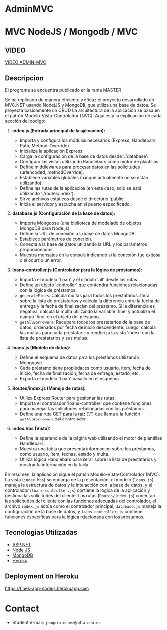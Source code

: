 # AdminMVC

# MVC NodeJS / Mongodb / MVC 

## VIDEO
[VIDEO ADMIN-MVC](https://udlaec-my.sharepoint.com/:f:/g/personal/joaquin_nunez_udla_edu_ec/Eq9lSQfWxQRNmXe7SxEUIX8BaHqDhOzmNfOKNd2EVVy94g?e=CTjaGE)

## Descripcion
El programa se encuentra publicado en la rama MASTER


Se ha replicado de manera eficiente y eficaz el proyecto desarrollado en MVC.NET usando NodejJS y MongoDB, que utiliza una base de datos. Se proyecta basicamente un CRUD
La arquitectura de la aplicación se basa en el patrón Modelo-Vista-Controlador (MVC). Aquí está la explicación de cada sección del código:

1. **index.js (Entrada principal de la aplicación):**
   - Importa y configura los módulos necesarios (Express, Handlebars, Path, Method-Override).
   - Inicializa la aplicación Express.
   - Carga la configuración de la base de datos desde './database'.
   - Configura las vistas utilizando Handlebars como motor de plantillas.
   - Define middlewares para procesar datos en las solicitudes (urlencoded, methodOverride).
   - Establece variables globales (aunque actualmente no se están utilizando).
   - Define las rutas de la aplicación (en este caso, solo se está utilizando './routes/index').
   - Sirve archivos estáticos desde el directorio 'public'.
   - Inicia el servidor y escucha en el puerto especificado.

2. **database.js (Configuración de la base de datos):**
   - Importa Mongoose (una biblioteca de modelado de objetos MongoDB para Node.js).
   - Define la URL de conexión a la base de datos MongoDB.
   - Establece parámetros de conexión.
   - Conecta a la base de datos utilizando la URL y los parámetros proporcionados.
   - Muestra mensajes en la consola indicando si la conexión fue exitosa o si ocurrió un error.

3. **loans-controller.js (Controlador para la lógica de préstamos):**
   - Importa el modelo 'Loan' y el módulo 'all' desde las rutas.
   - Define un objeto 'controller' que contendrá funciones relacionadas con la lógica de préstamos.
   - `generateFines`: Calcula multas para todos los prestatarios. Itera sobre la lista de prestatarios y calcula la diferencia entre la fecha de entrega y la fecha de finalización del préstamo. Si la diferencia es negativa, calcula la multa utilizando la variable 'fine' y actualiza el campo 'fine' en el objeto del préstamo.
   - `getAllBorrowers`: Recupera todos los prestatarios de la base de datos, ordenados por fecha de inicio descendente. Luego, calcula las multas para cada prestatario y renderiza la vista 'index' con la lista de prestatarios y sus multas.

4. **loans.js (Modelo de datos):**
   - Define el esquema de datos para los préstamos utilizando Mongoose.
   - Cada préstamo tiene propiedades como usuario, ítem, fecha de inicio, fecha de finalización, fecha de entrega, estado, etc.
   - Exporta el modelo 'Loan' basado en el esquema.

5. **Routes/index.js (Manejo de rutas):**
   - Utiliza Express Router para gestionar las rutas.
   - Importa el controlador 'loans-controller' que contiene funciones para manejar las solicitudes relacionadas con los préstamos.
   - Define una ruta GET para la raíz ('/') que llama a la función `getAllBorrowers` del controlador.

6. **index.hbs (Vista):**
   - Define la apariencia de la página web utilizando el motor de plantillas Handlebars.
   - Muestra una tabla que presenta información sobre los préstamos, como usuario, ítem, fechas, estado y multa.
   - Utiliza lógica Handlebars para iterar sobre la lista de prestatarios y mostrar la información en la tabla.

En resumen, la aplicación sigue el patrón Modelo-Vista-Controlador (MVC). La vista (`index.hbs`) se encarga de la presentación, el modelo (`loans.js`) maneja la estructura de datos y la interacción con la base de datos, y el controlador (`loans-controller.js`) contiene la lógica de la aplicación y gestiona las solicitudes del cliente. Las rutas (`Routes/index.js`) conectan las solicitudes del cliente con las funciones adecuadas del controlador, el archivo `index.js` actúa como el controlador principal, `database.js` maneja la configuración de la base de datos, y `loans-controller.js` contiene funciones específicas para la lógica relacionada con los préstamos. 

## Tecnologias Utilizadas

* [ASP.NET](https://docs.microsoft.com/en-us/dotnet/framework/)
* [Node JS](https://nodejs.org/es/docs/)
* [MongoDB](https://docs.mongodb.com/)
* [Heroku](https://www.heroku.com/)

## Deployment on Heroku

https://fines-app-nodejs.herokuapp.com

# Contact
* Student e-mail: `joaquin.nunez@udla.edu.ec`
